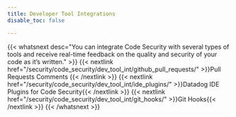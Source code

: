 ```yaml
---
title: Developer Tool Integrations
disable_toc: false

---
```


{{< whatsnext desc="You can integrate Code Security with several types of tools and receive real-time feedback on the quality and security of your code as it’s written." >}}
   {{< nextlink href="/security/code_security/dev_tool_int/github_pull_requests/" >}}Pull Requests Comments
{{< /nextlink >}}
   {{< nextlink href="/security/code_security/dev_tool_int/ide_plugins/" >}}Datadog IDE Plugins for Code Security{{< /nextlink >}}
   {{< nextlink href="/security/code_security/dev_tool_int/git_hooks/" >}}Git Hooks{{< /nextlink >}}
{{< /whatsnext >}}
